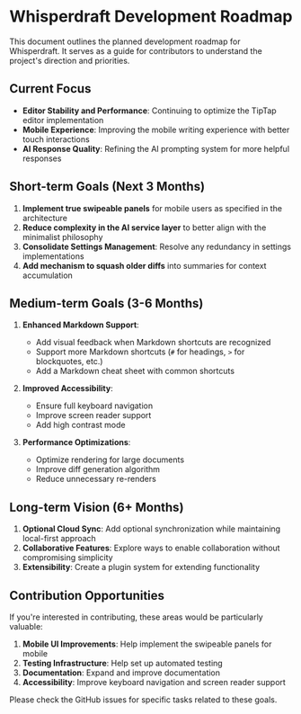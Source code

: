 # Whisperdraft Development Roadmap

This document outlines the planned development roadmap for Whisperdraft. It serves as a guide for contributors to understand the project's direction and priorities.

## Current Focus

- **Editor Stability and Performance**: Continuing to optimize the TipTap editor implementation
- **Mobile Experience**: Improving the mobile writing experience with better touch interactions
- **AI Response Quality**: Refining the AI prompting system for more helpful responses

## Short-term Goals (Next 3 Months)

1. **Implement true swipeable panels** for mobile users as specified in the architecture
2. **Reduce complexity in the AI service layer** to better align with the minimalist philosophy
3. **Consolidate Settings Management**: Resolve any redundancy in settings implementations
4. **Add mechanism to squash older diffs** into summaries for context accumulation

## Medium-term Goals (3-6 Months)

1. **Enhanced Markdown Support**:
   - Add visual feedback when Markdown shortcuts are recognized
   - Support more Markdown shortcuts (`#` for headings, `>` for blockquotes, etc.)
   - Add a Markdown cheat sheet with common shortcuts

2. **Improved Accessibility**:
   - Ensure full keyboard navigation
   - Improve screen reader support
   - Add high contrast mode

3. **Performance Optimizations**:
   - Optimize rendering for large documents
   - Improve diff generation algorithm
   - Reduce unnecessary re-renders

## Long-term Vision (6+ Months)

1. **Optional Cloud Sync**: Add optional synchronization while maintaining local-first approach
2. **Collaborative Features**: Explore ways to enable collaboration without compromising simplicity
3. **Extensibility**: Create a plugin system for extending functionality

## Contribution Opportunities

If you're interested in contributing, these areas would be particularly valuable:

1. **Mobile UI Improvements**: Help implement the swipeable panels for mobile
2. **Testing Infrastructure**: Help set up automated testing
3. **Documentation**: Expand and improve documentation
4. **Accessibility**: Improve keyboard navigation and screen reader support

Please check the GitHub issues for specific tasks related to these goals.

